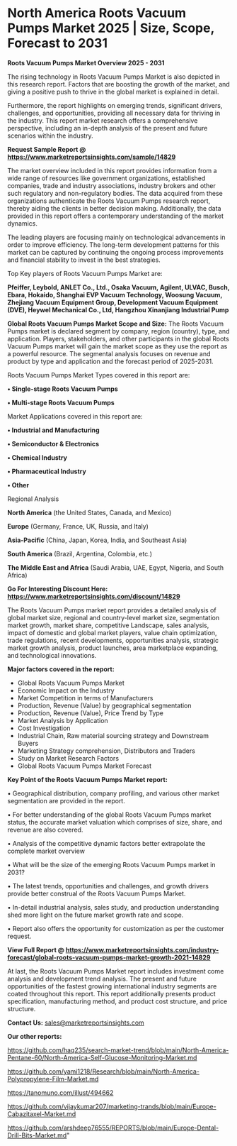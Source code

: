  # North America Roots Vacuum Pumps Market 2025 | Size, Scope, Forecast to 2031

<Strong> Roots Vacuum Pumps Market Overview 2025 - 2031</strong>

The rising technology in Roots Vacuum Pumps Market is also depicted in this research report. Factors that are boosting the growth of the market, and giving a positive push to thrive in the global market is explained in detail.

Furthermore, the report highlights on emerging trends, significant drivers, challenges, and opportunities, providing all necessary data for thriving in the industry. This report market research offers a comprehensive perspective, including an in-depth analysis of the present and future scenarios within the industry.

<strong>Request Sample Report @ <a href=https://www.marketreportsinsights.com/sample/14829>https://www.marketreportsinsights.com/sample/14829</a></strong>

The market overview included in this report provides information from a wide range of resources like government organizations, established companies, trade and industry associations, industry brokers and other such regulatory and non-regulatory bodies. The data acquired from these organizations authenticate the Roots Vacuum Pumps research report, thereby aiding the clients in better decision making. Additionally, the data provided in this report offers a contemporary understanding of the market dynamics.

The leading players are focusing mainly on technological advancements in order to improve efficiency. The long-term development patterns for this market can be captured by continuing the ongoing process improvements and financial stability to invest in the best strategies.

Top Key players of Roots Vacuum Pumps Market are:

<strong>Pfeiffer, Leybold, ANLET Co., Ltd., Osaka Vacuum, Agilent, ULVAC, Busch, Ebara, Hokaido, Shanghai EVP Vacuum Technology, Woosung Vacuum, Zhejiang Vacuum Equipment Group, Development Vacuum Equipment (DVE), Heywel Mechanical Co., Ltd, Hangzhou Xinanjiang Industrial Pump</strong>

<strong><b>Global Roots Vacuum Pumps Market Scope and Size:</b></strong>
The Roots Vacuum Pumps market is declared segment by company, region (country), type, and application. Players, stakeholders, and other participants in the global Roots Vacuum Pumps market will gain the market scope as they use the report as a powerful resource. The segmental analysis focuses on revenue and product by type and application and the forecast period of 2025-2031.

Roots Vacuum Pumps Market Types covered in this report are:

<strong>• Single-stage Roots Vacuum Pumps

• Multi-stage Roots Vacuum Pumps</strong>

Market Applications covered in this report are:

<strong>• Industrial and Manufacturing

• Semiconductor & Electronics

• Chemical Industry

• Pharmaceutical Industry

• Other</strong> 

Regional Analysis

<strong>North America</strong> (the United States, Canada, and Mexico)

<strong>Europe</strong> (Germany, France, UK, Russia, and Italy)

<strong>Asia-Pacific</strong> (China, Japan, Korea, India, and Southeast Asia)

<strong>South America</strong> (Brazil, Argentina, Colombia, etc.)

<strong>The Middle East and Africa</strong> (Saudi Arabia, UAE, Egypt, Nigeria, and South Africa)

<strong>Go For Interesting Discount Here: <a href=https://www.marketreportsinsights.com/discount/14829>https://www.marketreportsinsights.com/discount/14829</a></strong>

The Roots Vacuum Pumps market report provides a detailed analysis of global market size, regional and country-level market size, segmentation market growth, market share, competitive Landscape, sales analysis, impact of domestic and global market players, value chain optimization, trade regulations, recent developments, opportunities analysis, strategic market growth analysis, product launches, area marketplace expanding, and technological innovations.

<strong><b>Major factors covered in the report:</b></strong>
<ul>
  <li>Global Roots Vacuum Pumps Market </li>
  <li>Economic Impact on the Industry</li>
  <li>Market Competition in terms of Manufacturers</li>
  <li>Production, Revenue (Value) by geographical segmentation</li>
  <li>Production, Revenue (Value), Price Trend by Type</li>
  <li>Market Analysis by Application</li>
  <li>Cost Investigation</li>
  <li>Industrial Chain, Raw material sourcing strategy and Downstream Buyers</li>
  <li>Marketing Strategy comprehension, Distributors and Traders</li>
  <li>Study on Market Research Factors</li>
  <li>Global Roots Vacuum Pumps Market Forecast</li>
</ul>

<strong><b>Key Point of the Roots Vacuum Pumps Market report:</b></strong>

• Geographical distribution, company profiling, and various other market segmentation are provided in the report.

• For better understanding of the global Roots Vacuum Pumps market status, the accurate market valuation which comprises of size, share, and revenue are also covered.

• Analysis of the competitive dynamic factors better extrapolate the complete market overview

• What will be the size of the emerging Roots Vacuum Pumps market in 2031?

• The latest trends, opportunities and challenges, and growth drivers provide better construal of the Roots Vacuum Pumps Market.

• In-detail industrial analysis, sales study, and production understanding shed more light on the future market growth rate and scope.

• Report also offers the opportunity for customization as per the customer request.

<strong><b>View Full Report @ <a href=https://www.marketreportsinsights.com/industry-forecast/global-roots-vacuum-pumps-market-growth-2021-14829>https://www.marketreportsinsights.com/industry-forecast/global-roots-vacuum-pumps-market-growth-2021-14829</a></b></strong>


At last, the Roots Vacuum Pumps Market report includes investment come analysis and development trend analysis. The present and future opportunities of the fastest growing international industry segments are coated throughout this report. This report additionally presents product specification, manufacturing method, and product cost structure, and price structure.

<strong>Contact Us:</strong>
sales@marketreportsinsights.com

<strong>Our other reports:</strong>

<a href=https://github.com/haq235/search-market-trend/blob/main/North-America-Pentane-60/North-America-Self-Glucose-Monitoring-Market.md>https://github.com/haq235/search-market-trend/blob/main/North-America-Pentane-60/North-America-Self-Glucose-Monitoring-Market.md</a>

<a href=https://github.com/yami1218/Research/blob/main/North-America-Polypropylene-Film-Market.md>https://github.com/yami1218/Research/blob/main/North-America-Polypropylene-Film-Market.md</a>

<a href=https://tanomuno.com/illust/494662>https://tanomuno.com/illust/494662</a>

<a href=https://github.com/vijaykumar207/marketing-trands/blob/main/Europe-Cabazitaxel-Market.md>https://github.com/vijaykumar207/marketing-trands/blob/main/Europe-Cabazitaxel-Market.md</a>

<a href=https://github.com/arshdeep76555/REPORTS/blob/main/Europe-Dental-Drill-Bits-Market.md>https://github.com/arshdeep76555/REPORTS/blob/main/Europe-Dental-Drill-Bits-Market.md</a>"
